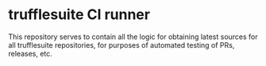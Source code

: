 trufflesuite CI runner
======================

This repository serves to contain all the logic for obtaining latest sources
for all trufflesuite repositories, for purposes of automated testing of PRs,
releases, etc.
